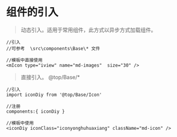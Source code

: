 # 组件的引入

> 动态引入。适用于常用组件，此方式以异步方式加载组件。

```
//引入
//可参考  \src\components\Base\* 文件

//模板中直接使用
<mIcon type="iview" name="md-images"  size="30" />

```

> 直接引入。 @top/Base/* 

```
//引入
import iconDiy from '@top/Base/Icon'

//注册
components:{ iconDiy }

//模板中使用
<iconDiy iconClass="iconyonghuhuaxiang" className="md-icon" />
```


